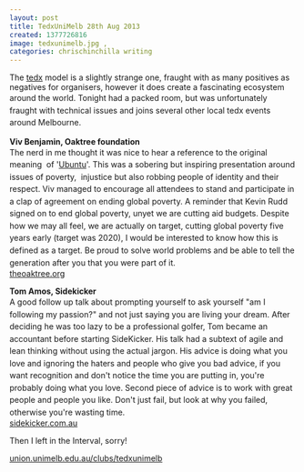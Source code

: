 ```yaml
---
layout: post
title: TedxUniMelb 28th Aug 2013
created: 1377726816
image: tedxunimelb.jpg , 
categories: chrischinchilla writing 
---
```

<p>The <a href="http://www.ted.com/tedx" target="_blank">tedx</a> model is a slightly strange one, fraught with as many positives as negatives for organisers, however it does create a fascinating ecosystem around the world.&nbsp;<span style="line-height: 1.538em;">Tonight had a packed room, but was unfortunately fraught with technical issues and joins several other local tedx events around Melbourne.</span></p><p><strong>Viv Benjamin, Oaktree foundation</strong><br /><span style="line-height: 1.538em;">The nerd in me thought it was nice to hear a reference to the original meaning&nbsp; of &#39;<a href="http://en.wikipedia.org/wiki/Ubuntu" target="_blank">Ubuntu</a>&#39;. This was a sobering but inspiring presentation around issues of poverty,&nbsp; injustice but also robbing people of identity and their respect. Viv managed to encourage all attendees to stand and participate in a clap of agreement on ending global poverty. A reminder that Kevin Rudd signed on to end global poverty, unyet we are cutting aid budgets. Despite how we may all feel, we are actually on target, cutting global poverty five years early (target was 2020), I would be interested to know how this is defined as a target. Be proud to solve world problems and be able to tell the generation after you that you were part of it.</span><br /><a href="http://theoaktree.org/" target="_blank">theoaktree.org</a></p><p><strong>Tom Amos, Sidekicker</strong><br /><span style="line-height: 1.538em;">A good follow up talk about prompting yourself to ask yourself &quot;am I following my passion?&quot; and not just saying you are living your dream. After deciding he was too lazy to be a professional golfer, Tom became an accountant before starting SideKicker. His talk had a subtext of agile and lean thinking without using the actual jargon. His advice is doing what you love and ignoring the haters and people who give you bad advice, if you want recognition and don&#39;t notice the time you are putting in, you&#39;re probably doing what you love. Second piece of advice is to work with great people and people you like. Don&#39;t just fail, but look at why you failed, otherwise you&#39;re wasting time.</span><br /><a href="https://www.sidekicker.com.au/" target="_blank">sidekicker.com.au</a></p><p>Then I left in the Interval, sorry!</p><p><a href="http://union.unimelb.edu.au/clubs/tedxunimelb" target="_blank">union.unimelb.edu.au/clubs/tedxunimelb</a></p><p>&nbsp;</p>
